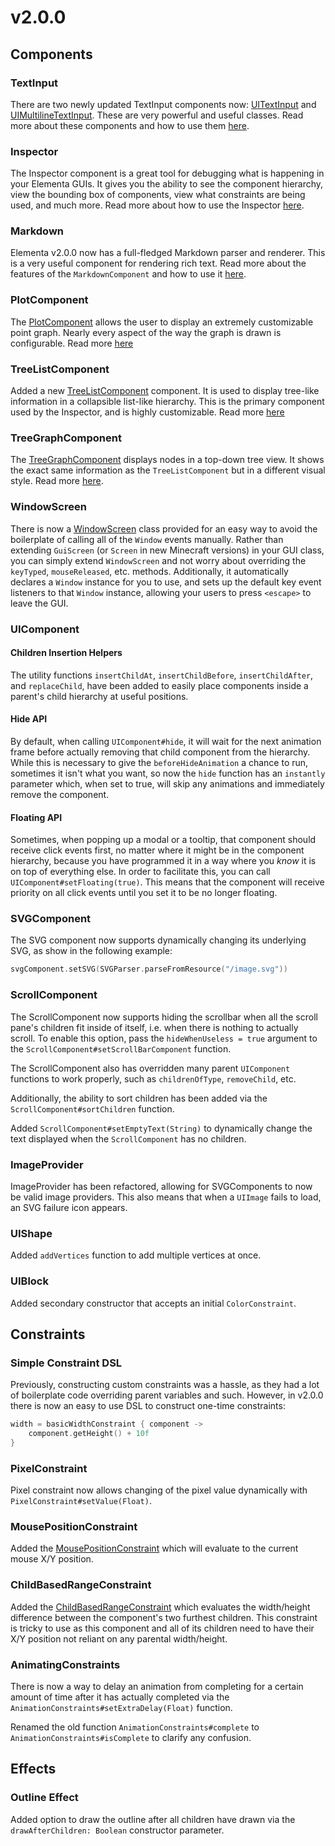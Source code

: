 # v2.0.0

## Components

### TextInput

There are two newly updated TextInput components now: [UITextInput](../src/main/kotlin/club/sk1er/elementa/components/input/UITextInput.kt)
and [UIMultilineTextInput](../src/main/kotlin/club/sk1er/elementa/components/input/UIMultilineTextInput.kt). These are
very powerful and useful classes. Read more about these components and how to use them [here](components.md#textinput).

### Inspector

The Inspector component is a great tool for debugging what is happening in your Elementa GUIs. It gives you the ability
to see the component hierarchy, view the bounding box of components, view what constraints are being used, and much more.
Read more about how to use the Inspector [here](components.md#inspector).

### Markdown

Elementa v2.0.0 now has a full-fledged Markdown parser and renderer. This is a very useful component for rendering
rich text. Read more about the features of the `MarkdownComponent` and how to use it [here](components.md#markdown).

### PlotComponent

The [PlotComponent](../src/main/kotlin/club/sk1er/elementa/components/graph/PlotComponent.kt) allows the user to 
display an extremely customizable point graph. Nearly every aspect of the way the graph is drawn is configurable. Read more
[here](components.md#PlotComponent)

### TreeListComponent

Added a new [TreeListComponent](../src/main/kotlin/club/sk1er/elementa/components/TreeListComponent.kt) component. It is 
used to display tree-like information in a collapsible list-like hierarchy. This is the primary component used by the 
Inspector, and is highly customizable. Read more [here](components.md#TreeListComponent)

### TreeGraphComponent

The [TreeGraphComponent](../src/main/kotlin/club/sk1er/elementa/components/TreeGraphComponent.kt) displays nodes in a 
top-down tree view. It shows the exact same information as the `TreeListComponent` but in a different visual style. Read
more [here](components.md#TreeGraphComponent).

### WindowScreen

There is now a [WindowScreen](../src/main/kotlin/club/sk1er/elementa/WindowScreen.kt) class provided for an easy way to
avoid the boilerplate of calling all of the `Window` events manually. Rather than extending `GuiScreen` (or `Screen` in
new Minecraft versions) in your GUI class, you can simply extend `WindowScreen` and not worry about overriding the
`keyTyped`, `mouseReleased`, etc. methods. Additionally, it automatically declares a `Window` instance for you to use,
and sets up the default key event listeners to that `Window` instance, allowing your users to press `<escape>` to leave
the GUI.

### UIComponent

#### Children Insertion Helpers

The utility functions `insertChildAt`, `insertChildBefore`, `insertChildAfter`, and `replaceChild`, have been added to
easily place components inside a parent's child hierarchy at useful positions. 

#### Hide API

By default, when calling `UIComponent#hide`, it will wait for the next animation frame before actually removing that
child component from the hierarchy. While this is necessary to give the `beforeHideAnimation` a chance to run,
sometimes it isn't what you want, so now the `hide` function has an `instantly` parameter which, when set to true,
will skip any animations and immediately remove the component.

#### Floating API

Sometimes, when popping up a modal or a tooltip, that component should receive click events first, no matter where
it might be in the component hierarchy, because you have programmed it in a way where you _know_ it is on top of
everything else. In order to facilitate this, you can call `UIComponent#setFloating(true)`. This means that the
component will receive priority on all click events until you set it to be no longer floating.

### SVGComponent

The SVG component now supports dynamically changing its underlying SVG, as show in the following example:

```kotlin
svgComponent.setSVG(SVGParser.parseFromResource("/image.svg"))
``` 

### ScrollComponent

The ScrollComponent now supports hiding the scrollbar when all the scroll pane's children fit inside of itself, i.e.
when there is nothing to actually scroll. To enable this option, pass the `hideWhenUseless = true` argument to the
`ScrollComponent#setScrollBarComponent` function.

The ScrollComponent also has overridden many parent `UIComponent` functions to work properly, such as `childrenOfType`,
`removeChild`, etc.

Additionally, the ability to sort children has been added via the `ScrollComponent#sortChildren` function.

Added `ScrollComponent#setEmptyText(String)` to dynamically change the text displayed when the `ScrollComponent` has
no children.

### ImageProvider

ImageProvider has been refactored, allowing for SVGComponents to now be valid image providers. This also means
that when a `UIImage` fails to load, an SVG failure icon appears.

### UIShape

Added `addVertices` function to add multiple vertices at once.

### UIBlock

Added secondary constructor that accepts an initial `ColorConstraint`.

## Constraints

### Simple Constraint DSL

Previously, constructing custom constraints was a hassle, as they had a lot of boilerplate code overriding parent
variables and such. However, in v2.0.0 there is now an easy to use DSL to construct one-time constraints:

```kotlin
width = basicWidthConstraint { component ->
    component.getHeight() + 10f
}
```

### PixelConstraint

Pixel constraint now allows changing of the pixel value dynamically with `PixelConstraint#setValue(Float)`.

### MousePositionConstraint

Added the [MousePositionConstraint](../src/main/kotlin/club/sk1er/elementa/constraints/MousePositionConstraint.kt) which
will evaluate to the current mouse X/Y position.

### ChildBasedRangeConstraint

Added the [ChildBasedRangeConstraint](../src/main/kotlin/club/sk1er/elementa/constraints/ChildBasedConstraints.kt) which
evaluates the width/height difference between the component's two furthest children. This constraint is tricky to use
as this component and all of its children need to have their X/Y position not reliant on any parental width/height.

### AnimatingConstraints

There is now a way to delay an animation from completing for a certain amount of time after it has actually completed
via the `AnimationConstraints#setExtraDelay(Float)` function.

Renamed the old function `AnimationConstraints#complete` to `AnimationConstraints#isComplete` to clarify any confusion.

## Effects

### Outline Effect

Added option to draw the outline after all children have drawn via the `drawAfterChildren: Boolean` constructor
parameter. 
